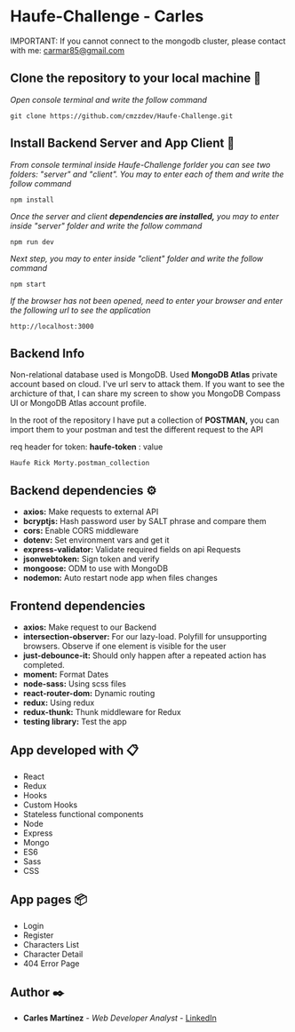 # Haufe-Challenge - Carles 

IMPORTANT: If you cannot connect to the mongodb cluster, please contact with me: carmar85@gmail.com

## Clone the repository to your local machine 📖 

_Open console terminal and write the follow command_

```
git clone https://github.com/cmzzdev/Haufe-Challenge.git
```

## Install Backend Server and App Client 🚀 

_From console terminal inside Haufe-Challenge forlder you can see two folders: "server" and "client". You may to enter each of them and write the follow command_

```
npm install
```

_Once the server and client **dependencies are installed,** you may to enter inside "server" folder and write the follow command_

```
npm run dev
```

_Next step, you may to enter inside "client" folder and write the follow command_

```
npm start
```

_If the browser has not been opened, need to enter your browser and enter the following url to see the application_

```
http://localhost:3000
```

## Backend Info 

Non-relational database used is MongoDB. Used **MongoDB Atlas** private account based on cloud. I've url serv to attack them. If you want to see the archicture of that, I can share my screen to show you MongoDB Compass UI or MongoDB Atlas account profile.

In the root of the repository I have put a collection of **POSTMAN,** you can import them to your postman and test the different request to the API

req header for token: **haufe-token** : value

```
Haufe Rick Morty.postman_collection
```

## Backend dependencies ⚙️

* **axios:** Make requests to external API
* **bcryptjs:** Hash password user by SALT phrase and compare them
* **cors:** Enable CORS middleware
* **dotenv:** Set environment vars and get it
* **express-validator:** Validate required fields on api Requests
* **jsonwebtoken:** Sign token and verify
* **mongoose:** ODM to use with MongoDB
* **nodemon:** Auto restart node app when files changes

## Frontend dependencies

* **axios:** Make request to our Backend
* **intersection-observer:** For our lazy-load. Polyfill for unsupporting browsers. Observe if one element is visible for the user
* **just-debounce-it:** Should only happen after a repeated action has completed.
* **moment:** Format Dates
* **node-sass:** Using scss files
* **react-router-dom:** Dynamic routing
* **redux:** Using redux
* **redux-thunk:** Thunk middleware for Redux
* **testing library:** Test the app

## App developed with 📋 

* React
* Redux
* Hooks
* Custom Hooks
* Stateless functional components
* Node
* Express
* Mongo
* ES6
* Sass
* CSS

## App pages 📦 

* Login
* Register
* Characters List
* Character Detail
* 404 Error Page

## Author ✒️ 

* **Carles Martínez** - *Web Developer Analyst* - [LinkedIn](https://www.linkedin.com/in/carles-martinez/)

